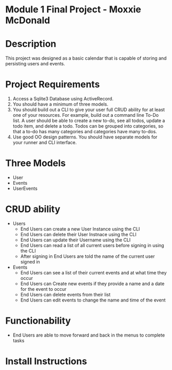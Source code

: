 # Module 1 Final Project - Moxxie McDonald

# Description

This project was designed as a basic calendar that is capable of storing and persisting users and events.

# Project Requirements

1. Access a Sqlite3 Database using ActiveRecord.
2. You should have a minimum of three models.
3. You should build out a CLI to give your user full CRUD ability for at least one of your resources. For example, build out a  command line To-Do list. A user should be able to create a new to-do, see all todos, update a todo item, and delete a todo. Todos can be grouped into categories, so that a to-do has many categories and categories have many to-dos.
4. Use good OO design patterns. You should have separate models for your runner and CLI interface.

# Three Models
- User
- Events
- UserEvents

# CRUD ability
- Users
  - End Users can create a new User Instance using the CLI
  - End Users can delete their User Instnace using the CLI
  - End Users can update their Username using the CLI
  - End Users can read a list of all current users before signing in using the CLI
  - After signing in End Users are told the name of the current user signed in
- Events
  - End Users can see a list of their current events and at what time they occur
  - End Users can Create new events if they provide a name and a date for the event to occur
  - End Users can delete events from their list
  - End Users can edit events to change the name and time of the event
  
# Functionability
- End Users are able to move forward and back in the menus to complete tasks

# Install Instructions
